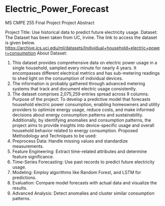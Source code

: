 # Electric_Power_Forecast
MS CMPE 255 Final Project
Project Abstract

Project Title: Use historical data to predict future electricity usage.
Dataset:
The Dataset has been taken from UC, Irvine. The link to access the dataset is given below.
https://archive.ics.uci.edu/ml/datasets/Individual+household+electric+power+consumption
About Dataset:
1. This dataset provides comprehensive data on electric power usage in a single household,
sampled every minute for nearly 4 years. It encompasses different electrical metrics and
has sub-metering readings to shed light on the consumption of individual devices.
2. The information is probably gathered through advanced metering systems that track and
document electric usage consistently.
3. The dataset comprises 2,075,259 entries spread across 9 columns.
Purpose of the project:
To develop a predictive model that forecasts household electric power consumption, enabling
homeowners and utility providers to optimize energy usage, reduce costs, and make informed
decisions about energy consumption patterns and sustainability. Additionally, by identifying
anomalies and consumption patterns, the project aims to provide insights into device-specific
usage and overall household behavior related to energy consumption.
Proposed Methodology and Techniques to be used:
1. Preprocess Data: Handle missing values and standardize measurements.
2. Feature Engineering: Extract time-related attributes and determine feature significance.
3. Time-Series Forecasting: Use past records to predict future electricity usage.
4. Modeling: Employ algorithms like Random Forest, and LSTM for predictions.
5. Evaluation: Compare model forecasts with actual data and visualize the results.
6. Advanced Analysis: Detect anomalies and cluster similar consumption patterns.
